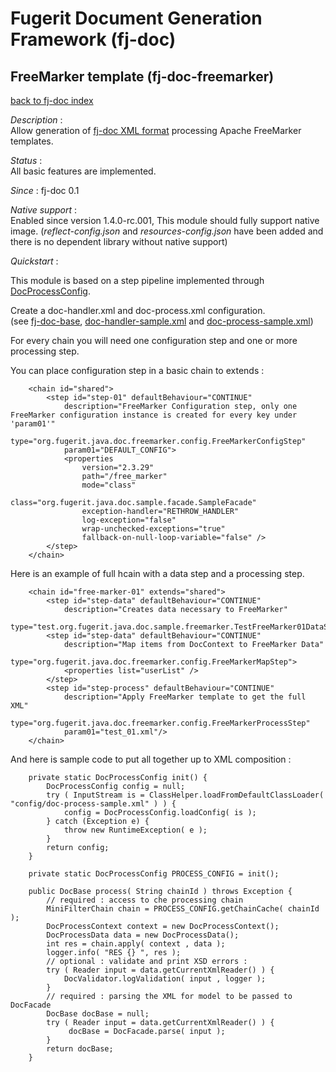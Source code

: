 # Fugerit Document Generation Framework (fj-doc)

## FreeMarker template (fj-doc-freemarker)

[back to fj-doc index](../README.md)

*Description* :  
Allow generation of [fj-doc XML format](https://www.fugerit.org/data/java/doc/xsd/doc-1-1.xsd) processing Apache FreeMarker templates.

*Status* :  
All basic features are implemented.  
  
*Since* : fj-doc 0.1
  
*Native support* :  
Enabled since version 1.4.0-rc.001, This module should fully support native image. (*reflect-config.json* and *resources-config.json* have been added and there is no dependent library without native support)
  
*Quickstart* :

This module is based on a step pipeline implemented through [DocProcessConfig](../fj-doc-base/src/main/java/org/fugerit/java/doc/base/process/DocProcessConfig.java). 

Create a doc-handler.xml and doc-process.xml configuration.  
(see [fj-doc-base](../fj-doc-base/README.md),
[doc-handler-sample.xml](../fj-doc-sample/src/main/resources/config/doc-handler-sample.xml)
and [doc-process-sample.xml](../fj-doc-sample/src/main/resources/config/doc-process-sample.xml))
 
For every chain you will need one configuration step and one or more processing step. 

You can place configuration step in a basic chain to extends : 

```
	<chain id="shared">
		<step id="step-01" defaultBehaviour="CONTINUE"
			description="FreeMarker Configuration step, only one FreeMarker configuration instance is created for every key under 'param01'" 
			type="org.fugerit.java.doc.freemarker.config.FreeMarkerConfigStep"
			param01="DEFAULT_CONFIG">
			<properties 
				version="2.3.29"
				path="/free_marker"
				mode="class" 
				class="org.fugerit.java.doc.sample.facade.SampleFacade"
				exception-handler="RETHROW_HANDLER"
				log-exception="false"
				wrap-unchecked-exceptions="true"
				fallback-on-null-loop-variable="false" />
		</step>
	</chain>
```

Here is an example of full hcain with a data step and a processing step.

```
	<chain id="free-marker-01" extends="shared">
		<step id="step-data" defaultBehaviour="CONTINUE"
			description="Creates data necessary to FreeMarker" 
			type="test.org.fugerit.java.doc.sample.freemarker.TestFreeMarker01DataStep"/>	
		<step id="step-data" defaultBehaviour="CONTINUE"
			description="Map items from DocContext to FreeMarker Data" 
			type="org.fugerit.java.doc.freemarker.config.FreeMarkerMapStep">		
			<properties list="userList" />		
		</step>			
		<step id="step-process" defaultBehaviour="CONTINUE"
			description="Apply FreeMarker template to get the full XML" 
			type="org.fugerit.java.doc.freemarker.config.FreeMarkerProcessStep"
			param01="test_01.xml"/>
	</chain>
```

And here is sample code to put all together up to XML composition : 

```
	private static DocProcessConfig init() {
		DocProcessConfig config = null;
		try ( InputStream is = ClassHelper.loadFromDefaultClassLoader( "config/doc-process-sample.xml" ) ) {
			config = DocProcessConfig.loadConfig( is );
		} catch (Exception e) {
			throw new RuntimeException( e ); 
		}
		return config;
	}
	
	private static DocProcessConfig PROCESS_CONFIG = init();

	public DocBase process( String chainId ) throws Exception {
		// required : access to che processing chain
		MiniFilterChain chain = PROCESS_CONFIG.getChainCache( chainId );
		DocProcessContext context = new DocProcessContext();
		DocProcessData data = new DocProcessData();
		int res = chain.apply( context , data );
		logger.info( "RES {} ", res );
		// optional : validate and print XSD errors : 
		try ( Reader input = data.getCurrentXmlReader() ) {
			DocValidator.logValidation( input , logger );
		}
		// required : parsing the XML for model to be passed to DocFacade
		DocBase docBase = null;
		try ( Reader input = data.getCurrentXmlReader() ) {
			 docBase = DocFacade.parse( input );
		}
		return docBase;
	}
```